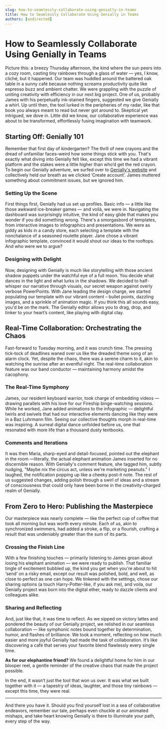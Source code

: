 ```yaml
---
slug: how-to-seamlessly-collaborate-using-genially-in-teams
title: How to Seamlessly Collaborate Using Genially in Teams
authors: [undirected]
---
```



# How to Seamlessly Collaborate Using Genially in Teams

Picture this: a breezy Thursday afternoon, the kind where the sun peers into a cozy room, casting tiny rainbows through a glass of water — yes, I know, cliché, but it happened. Our team was huddled around the battered oak table in a sunny café because nothing screams productivity quite like espresso buzz and ambient chatter. We were grappling with the puzzle of uniting creativity with efficiency in our next big project. One of us, probably James with his perpetually ink-stained fingers, suggested we give Genially a whirl. Up until then, the tool lurked in the peripheries of my radar, like that book you always meant to read but never got around to. Skeptical yet intrigued, we dove in. Little did we know, our collaborative experience was about to be transformed, effortlessly fusing imagination with teamwork.

## Starting Off: Genially 101

Remember that first day of kindergarten? The thrill of new crayons and the dread of unfamiliar faces–weird how some things stick with you. That's exactly what diving into Genially felt like, except this time we had a vibrant platform and the stakes were a little higher than who’d get the red crayon. To begin our Genially adventure, we surfed over to [Genially's website](https://genial.ly) and collectively held our breath as we clicked ‘Create account’. James muttered something about commitment issues, but we ignored him.

### Setting Up the Scene

First things first, Genially had us set up profiles. Basic info — a little like those awkward ice-breaker games — and voilà, we were in. Navigating the dashboard was surprisingly intuitive, the kind of easy glide that makes you wonder if you did something wrong. There's a smorgasbord of templates, from interactive images to infographics and presentations. We were as giddy as kids in a candy store, each selecting a template with the nonchalance of a seasoned roulette player. Jane chose a vibrant infographic template, convinced it would shout our ideas to the rooftops. And who were we to argue?

### Designing with Delight

Now, designing with Genially is much like storytelling with those ancient shadow puppets under the watchful eye of a full moon. You decide what dances in the light and what lurks in the shadows. We decided to half-whisper our narrative through visuals, our secret weapon against overly verbose PowerPoints. With Jane leading the design charge, we started populating our template with our vibrant content – bullet points, dazzling images, and a sprinkle of animation magic. If you think this all sounds easy, you'd be on the mark. The Genially editor allows you to drag, drop, and tinker to your heart’s content, like playing with digital clay.

## Real-Time Collaboration: Orchestrating the Chaos

Fast-forward to Tuesday morning, and it was crunch time. The pressing tick-tock of deadlines waned over us like the dreaded theme song of an alarm clock. Yet, despite the chaos, there was a serene charm to it, akin to watching the sunrise after an eventful night. The real-time collaboration feature was our band conductor — maintaining harmony amidst the cacophony.

### The Real-Time Symphony

James, our resident keyboard warrior, took charge of embedding videos — drawing parallels with his love for our Fireship binge-watching sessions. While he worked, Jane added animations to the infographic — delightful twirls and swivels that had our interactive elements dancing like they were in a Baz Luhrmann film. Seeing our collective thoughts morph in real-time was inspiring. A surreal digital dance unfolded before us, one that resonated with more life than a thousand dusty textbooks.

### Comments and Iterations

It was then Maria, sharp-eyed and detail-focused, pointed out the elephant in the room —literally, the actual elephant animation James inserted for no discernible reason. With Genially's comment feature, she tagged him, subtly nudging, "Maybe nix the circus act, unless we're marketing peanuts." I laughed, the notification popping up like a cheeky post-it note. The rest of us suggested changes, adding polish through a swirl of ideas and a stream of consciousness that could only have been borne in the creativity-charged realm of Genially.

## From Zero to Hero: Publishing the Masterpiece

Our masterpiece was nearly complete — like the perfect cup of coffee that took all morning but was worth every minute. Each of us, akin to synchronized swimmers, had added a stroke, a flip, or a flourish, crafting a result that was undeniably greater than the sum of its parts.

### Crossing the Finish Line

With a few finishing touches — primarily listening to James groan about losing his elephant animation — we were ready to publish. That familiar tingle of excitement bubbled up, the kind you get when you're about to hit ‘send’ on a risky email, except our result was polished, bold, and well, as close to perfect as one can hope. We tinkered with the settings, chose our sharing options (a touch Harry-Potter-like, if you ask me), and voila, our Genially project was born into the digital ether, ready to dazzle clients and colleagues alike.

### Sharing and Reflecting

And, just like that, it was time to reflect. As we sipped on victory lattes and pondered the beauty of our Genially project, we relished in our seamless collaboration — like symphonic notes bound together by determination, humor, and flashes of brilliance. We took a moment, reflecting on how much easier and more joyful Genially had made the task of collaboration. It’s like discovering a café that serves your favorite blend flawlessly every single time.

**As for our elephantine friend?** We found a delightful home for him in our blooper reel, a gentle reminder of the creative chaos that made the project possible.

In the end, it wasn’t just the tool that won us over. It was what we built together with it — a tapestry of ideas, laughter, and those tiny rainbows — except this time, they were real.

---

And there you have it. Should you find yourself lost in a sea of collaborative endeavors, remember our tale, perhaps even chuckle at our animated mishaps, and take heart knowing Genially is there to illuminate your path, every step of the way.